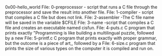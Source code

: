 0x00-hello_world
File: 0-preprocessor - script that runs a C file through the preprocessor and save the result into another file.
File: 1-compiler - script that compiles a C file but does not link.
File: 2-assembler -The C file name will be saved in the variable $CFILE
File: 3-name -script that compiles a C file and creates an executable named cisfun.
File: 4-puts.c  C program that prints exactly "Programming is like building a multilingual puzzle, followed by a new
File: 5-printf.c  C program that prints exactly with proper grammar, but the outcome is a piece of art,, followed by a
File: 6-size.c  program that prints the size of various types on the computer it is compiled and run on.
